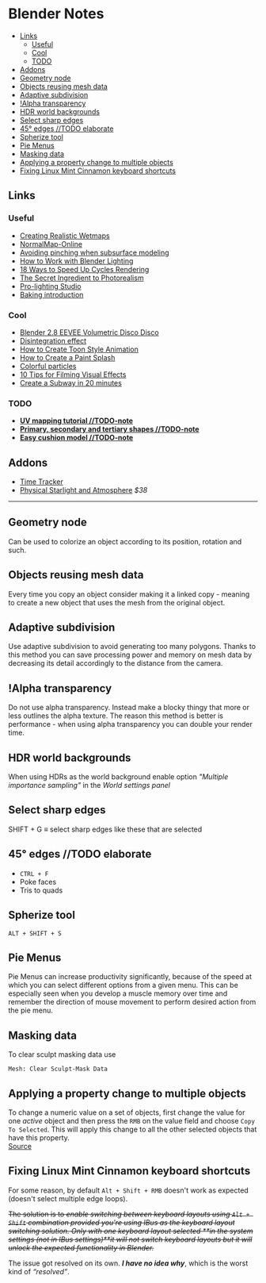 # Blender Notes

- [Links](#links)
    - [Useful](#useful)
    - [Cool](#cool)
    - [TODO](#todo)
- [Addons](#addons)
- [Geometry node](#geometry-node)
- [Objects reusing mesh data](#objects-reusing-mesh-data)
- [Adaptive subdivision](#adaptive-subdivision)
- [!Alpha transparency](#alpha-transparency)
- [HDR world backgrounds](#hdr-world-backgrounds)
- [Select sharp edges](#select-sharp-edges)
- [45° edges //TODO elaborate](#45-edges-todo-elaborate)
- [Spherize tool](#spherize-tool)
- [Pie Menus](#pie-menus)
- [Masking data](#masking-data)
- [Applying a property change to multiple objects](#applying-a-property-change-to-multiple-objects)
- [Fixing Linux Mint Cinnamon keyboard shortcuts](#fixing-linux-mint-cinnamon-keyboard-shortcuts)

## Links

### Useful
- [Creating Realistic Wetmaps](https://youtu.be/f3yzwql_2nw)
- [NormalMap-Online](http://cpetry.github.io/NormalMap-Online/)
- [Avoiding pinching when subsurface modeling](https://youtu.be/3rlMzsBWtPY)
- [How to Work with Blender Lighting](http://www.blenderguru.com/tutorials/make-atmospheric-lighting-blender/#.VIN68vl5N8F)
- [18 Ways to Speed Up Cycles Rendering](https://youtu.be/8gSyEpt4-60)
- [The Secret Ingredient to Photorealism](https://youtu.be/m9AT7H4GGrA)
- [Pro-lighting Studio](https://youtu.be/QVb3261tywQ)
- [Baking introduction](https://youtu.be/sB09T--_ZvU)

### Cool

- [Blender 2.8 EEVEE Volumetric Disco Disco](https://youtu.be/mRKUou0zLoA)
- [Disintegration effect](https://youtu.be/YzKR8QtcozM)
- [How to Create Toon Style Animation](https://youtu.be/ZiqrCRqyLzE)
- [How to Create a Paint Splash](https://youtu.be/I0Tz1U6A5vI)
- [Colorful particles](http://3.bp.blogspot.com/-Gy_rDI34zBw/UN_1NZmoQfI/AAAAAAAAiEI/cYEmEreB-W0/s1600/particleInfo_010.png)
- [10 Tips for Filming Visual Effects](https://youtu.be/xF0SypG7q8c)
- [Create a Subway in 20 minutes](https://youtu.be/nb6rSMAooDs)

### TODO

- [**UV mapping tutorial //TODO-note**](https://youtu.be/L3654VGZObg)
- [**Primary, secondary and tertiary shapes //TODO-note**](http://www.neilblevins.com/cg_education/primary_secondary_and_tertiary_shapes/primary_secondary_and_tertiary_shapes.htm)
- [**Easy cushion model //TODO-note**](https://twitter.com/andrewpprice/status/1224544692143964161)


## Addons

- [Time Tracker](https://github.com/uhlik/bpy#time-tracker-for-blender-280)
- [Physical Starlight and Atmosphere](https://youtu.be/Rbx9DlyddF8) *$38*

---

## Geometry node

Can be used to colorize an object according to its position, rotation and such.

## Objects reusing mesh data

Every time you copy an object consider making it a linked copy - meaning to create a new object that uses the mesh from the original object.

## Adaptive subdivision

Use adaptive subdivision to avoid generating too many polygons. Thanks to this method you can save processing power and memory on mesh data by decreasing its detail accordingly to the distance from the camera.

## !Alpha transparency

Do not use alpha transparency. Instead make a blocky thingy that more or less outlines the alpha texture. The reason this method is better is performance - when using alpha transparency you can double your render time.

## HDR world backgrounds
<!-- spellchecker: disable-next-line -->
When using HDRs as the world background enable option *"Multiple importance sampling"* in the *World settings panel*

## Select sharp edges

SHIFT + G $\equiv$ select sharp edges like these that are selected

## 45° edges //TODO elaborate

- `CTRL + F`
- Poke faces
- Tris to quads

## Spherize tool

`ALT + SHIFT + S`

## Pie Menus

Pie Menus can increase productivity significantly, because of the speed at which you can select different options from a given menu. This can be especially seen when you develop a muscle memory over time and remember the direction of mouse movement to perform desired action from the pie menu.

## Masking data

To clear sculpt masking data use
```blender
Mesh: Clear Sculpt-Mask Data
```

## Applying a property change to multiple objects

To change a numeric value on a set of objects, first change the value for one *active* object and then press the `RMB` on the value field and choose `Copy To Selected`. This will apply this change to all the other selected objects that have this property.\
[Source](https://blender.stackexchange.com/questions/6015/applying-numeric-input-attribute-changes-on-multiple-objects-at-the-same-time)

## Fixing Linux Mint Cinnamon keyboard shortcuts

For some reason, by default `Alt + Shift + RMB` doesn't work as expected (doesn't select multiple edge loops).

~~The solution is to *enable switching between keyboard layouts using `Alt + Shift` combination provided you're using IBus as the keyboard layout switching solution. Only with one keyboard layout selected **in the system settings (not in IBus settings)**it will not switch keyboard layouts but it will unlock the expected functionality in Blender.*~~

The issue got resolved on its own. ***I have no idea why***, which is the worst kind of *“resolved”*.
